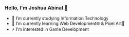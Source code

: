 ### Hello, I'm Joshua Abinal 👋

- 🔭 I’m currently studying Information Technology
- 🌱 I’m currently learning Web Development🌐 & Pixel Art👾
- ⚡ I'm interested in Game Development
